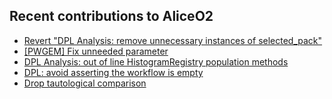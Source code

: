 ## Recent contributions to AliceO2
- [Revert "DPL Analysis: remove unnecessary instances of selected_pack"](https://github.com/AliceO2Group/AliceO2/pull/13913)
- [[PWGEM] Fix unneeded parameter](https://github.com/AliceO2Group/O2Physics/pull/9591)
- [DPL Analysis: out of line HistogramRegistry population methods](https://github.com/AliceO2Group/AliceO2/pull/13906)
- [DPL: avoid asserting the workflow is empty](https://github.com/AliceO2Group/AliceO2/pull/13904)
- [Drop tautological comparison](https://github.com/AliceO2Group/QualityControl/pull/2502)
